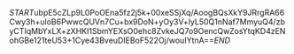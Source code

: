 $START$ubpE5cZLp9L0PoOEna5fz2j5k+00xeSSjXq/AoogBQsXkY9JRrgRA66Cwy3h+uloB6PwwcQUVn7Cu+bx9DoN+yOy3V+lyL50Q1nNaf7MmyuQ4/zbyCTIqMbYxLX+zXHKI1SbmYEXsO0ehc8ZvkeJQ7o9OencQwZosYtqKD4zENohGBe121teU53+1Cye43BveuDIEBoF522Oj/wouIYtnA==$END$